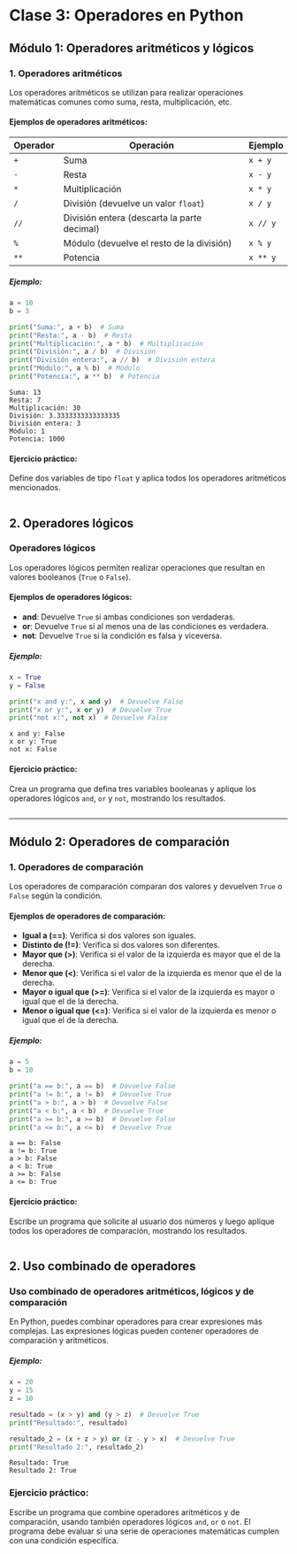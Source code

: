 # Clase 3: Operadores en Python

## Módulo 1: Operadores aritméticos y lógicos

### 1. Operadores aritméticos

Los operadores aritméticos se utilizan para realizar operaciones matemáticas comunes como suma, resta, multiplicación, etc.

#### Ejemplos de operadores aritméticos:

| Operador | Operación | Ejemplo |
| -------- | --------- | ------- |
| `+` | Suma | `x + y` |
| `-` | Resta | `x - y` |
| `*` | Multiplicación | `x * y` |
| `/` | División (devuelve un valor `float`) | `x / y` |
| `//` | División entera (descarta la parte decimal) | `x // y` |
| `%` | Módulo (devuelve el resto de la división) | `x % y` |
| `**` | Potencia | `x ** y` |


##### Ejemplo:


```python
a = 10
b = 3

print("Suma:", a + b)  # Suma
print("Resta:", a - b)  # Resta
print("Multiplicación:", a * b)  # Multiplicación
print("División:", a / b)  # División
print("División entera:", a // b)  # División entera
print("Módulo:", a % b)  # Módulo
print("Potencia:", a ** b)  # Potencia
```

    Suma: 13
    Resta: 7
    Multiplicación: 30
    División: 3.3333333333333335
    División entera: 3
    Módulo: 1
    Potencia: 1000


#### Ejercicio práctico:

Define dos variables de tipo `float` y aplica todos los operadores aritméticos mencionados.


```python

```

## 2. Operadores lógicos

### Operadores lógicos

Los operadores lógicos permiten realizar operaciones que resultan en valores booleanos (`True` o `False`).

#### Ejemplos de operadores lógicos:

- **and**: Devuelve `True` si ambas condiciones son verdaderas.
- **or**: Devuelve `True` si al menos una de las condiciones es verdadera.
- **not**: Devuelve `True` si la condición es falsa y viceversa.

##### Ejemplo:


```python
x = True
y = False

print("x and y:", x and y)  # Devuelve False
print("x or y:", x or y)  # Devuelve True
print("not x:", not x)  # Devuelve False
```

    x and y: False
    x or y: True
    not x: False


#### Ejercicio práctico:

Crea un programa que defina tres variables booleanas y aplique los operadores lógicos `and`, `or` y `not`, mostrando los resultados.


```python

```

---

## Módulo 2: Operadores de comparación

### 1. Operadores de comparación

Los operadores de comparación comparan dos valores y devuelven `True` o `False` según la condición.

#### Ejemplos de operadores de comparación:

- **Igual a (==)**: Verifica si dos valores son iguales.
- **Distinto de (!=)**: Verifica si dos valores son diferentes.
- **Mayor que (>)**: Verifica si el valor de la izquierda es mayor que el de la derecha.
- **Menor que (<)**: Verifica si el valor de la izquierda es menor que el de la derecha.
- **Mayor o igual que (>=)**: Verifica si el valor de la izquierda es mayor o igual que el de la derecha.
- **Menor o igual que (<=)**: Verifica si el valor de la izquierda es menor o igual que el de la derecha.

##### Ejemplo:


```python
a = 5
b = 10

print("a == b:", a == b)  # Devuelve False
print("a != b:", a != b)  # Devuelve True
print("a > b:", a > b)  # Devuelve False
print("a < b:", a < b)  # Devuelve True
print("a >= b:", a >= b)  # Devuelve False
print("a <= b:", a <= b)  # Devuelve True
```

    a == b: False
    a != b: True
    a > b: False
    a < b: True
    a >= b: False
    a <= b: True


#### Ejercicio práctico:

Escribe un programa que solicite al usuario dos números y luego aplique todos los operadores de comparación, mostrando los resultados.


```python

```

## 2. Uso combinado de operadores

### Uso combinado de operadores aritméticos, lógicos y de comparación

En Python, puedes combinar operadores para crear expresiones más complejas. Las expresiones lógicas pueden contener operadores de comparación y aritméticos.

##### Ejemplo:


```python
x = 20
y = 15
z = 10

resultado = (x > y) and (y > z)  # Devuelve True
print("Resultado:", resultado)

resultado_2 = (x + z > y) or (z - y > x)  # Devuelve True
print("Resultado 2:", resultado_2)
```

    Resultado: True
    Resultado 2: True


### Ejercicio práctico:

Escribe un programa que combine operadores aritméticos y de comparación, usando también operadores lógicos `and`, `or` o `not`. El programa debe evaluar si una serie de operaciones matemáticas cumplen con una condición específica.


```python

```
